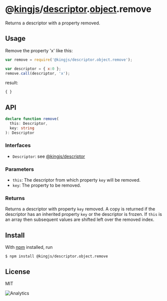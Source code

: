# @[kingjs](https://www.npmjs.com/package/kingjs)/[descriptor](https://www.npmjs.com/package/@kingjs/descriptor).[object](https://www.npmjs.com/package/@kingjs/descriptor.object).remove
Returns a descriptor with a property removed.
## Usage
Remove the property 'x' like this:
```js
var remove = require('@kingjs/descriptor.object.remove');

var descriptor = { x:0 };
remove.call(descriptor, 'x');
```
result:
```js
{ }
```
## API
```ts
declare function remove(
  this: Descriptor,
  key: string
): Descriptor
```
### Interfaces
- `Descriptor`: see [@kingjs/descriptor][descriptor]
### Parameters
- `this`: The descriptor from which property `key` will be removed.
- `key`: The property to be removed.
### Returns
Returns a descriptor with property `key` removed. A copy is returned if the descriptor has an inherited property `key` or the descriptor is frozen. If `this` is an array then subsequent values are shifted left over the removed index.
## Install
With [npm](https://npmjs.org/) installed, run
```
$ npm install @kingjs/descriptor.object.remove
```
## License
MIT

![Analytics](https://analytics.kingjs.net/descriptor/object/remove)

  [descriptor]: https://www.npmjs.com/package/@kingjs/descriptor